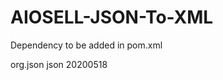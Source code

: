 # AIOSELL-JSON-To-XML

Dependency to be added in pom.xml

<dependencies>
  <dependency>
  		<groupId>org.json</groupId>
  		<artifactId>json</artifactId>
  		<version>20200518</version>
  	</dependency>
  </dependencies>
  
  
  #
